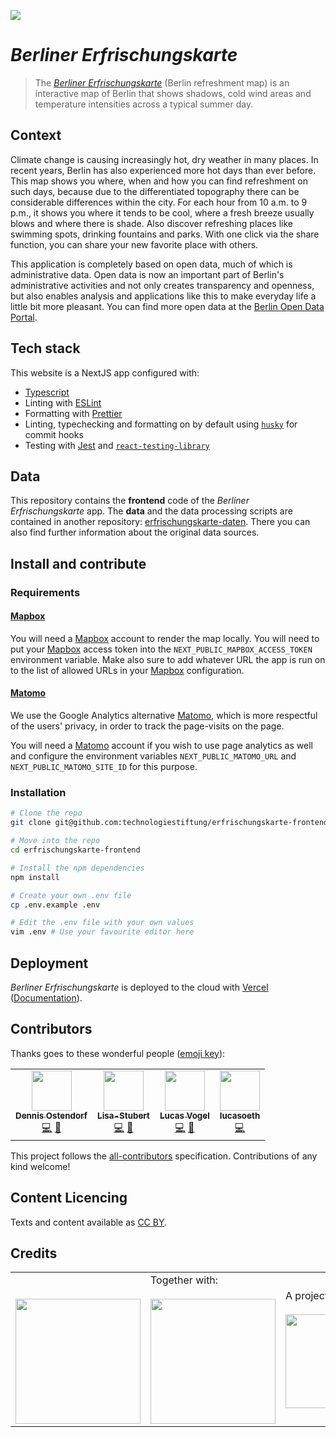 ![](https://img.shields.io/badge/Built%20with%20%E2%9D%A4%EF%B8%8F-at%20Technologiestiftung%20Berlin-blue)

# _Berliner Erfrischungskarte_
> The [_Berliner Erfrischungskarte_](https://erfrischungskarte.odis-berlin.de) (Berlin refreshment map) is an interactive map of Berlin that shows shadows, cold wind areas and temperature intensities across a typical summer day.

## Context
Climate change is causing increasingly hot, dry weather in many places. In recent years, Berlin has also experienced more hot days than ever before.
This map shows you where, when and how you can find refreshment on such days, because due to the differentiated topography there can be considerable differences within the city. For each hour from 10 a.m. to 9 p.m., it shows you where it tends to be cool, where a fresh breeze usually blows and where there is shade. Also discover refreshing places like swimming spots, drinking fountains and parks. With one click via the share function, you can share your new favorite place with others.

This application is completely based on open data, much of which is administrative data. Open data is now an important part of Berlin's administrative activities and not only creates transparency and openness, but also enables analysis and applications like this to make everyday life a little bit more pleasant. You can find more open data at the [Berlin Open Data Portal](https://daten.berlin.de/).

## Tech stack
This website is a NextJS app configured with:

- [Typescript](https://www.typescriptlang.org/)
- Linting with [ESLint](https://eslint.org/)
- Formatting with [Prettier](https://prettier.io/)
- Linting, typechecking and formatting on by default using [`husky`](https://github.com/typicode/husky) for commit hooks
- Testing with [Jest](https://jestjs.io/) and [`react-testing-library`](https://testing-library.com/docs/react-testing-library/intro)

## Data
This repository contains the **frontend** code of the _Berliner Erfrischungskarte_ app. The **data** and the data processing scripts are contained in another repository: [erfrischungskarte-daten](https://github.com/technologiestiftung/erfrischungskarte-daten). There you can also find further information about the original data sources.

## Install and contribute

### Requirements

#### [Mapbox](https://www.mapbox.com/)
You will need a [Mapbox](https://www.mapbox.com/) account to render the map locally. You will need to put your [Mapbox](https://www.mapbox.com/) access token into the `NEXT_PUBLIC_MAPBOX_ACCESS_TOKEN` environment variable. Make also sure to add whatever URL the app is run on to the list of allowed URLs in your [Mapbox](https://www.mapbox.com/) configuration.

#### [Matomo](https://matomo.org/)
We use the Google Analytics alternative [Matomo](https://matomo.org/), which is more respectful of the users' privacy, in order to track the page-visits on the page.

You will need a [Matomo](https://matomo.org/) account if you wish to use page analytics as well and configure the environment variables `NEXT_PUBLIC_MATOMO_URL` and `NEXT_PUBLIC_MATOMO_SITE_ID` for this purpose.

### Installation

```bash
# Clone the repo
git clone git@github.com:technologiestiftung/erfrischungskarte-frontend.git

# Move into the repo
cd erfrischungskarte-frontend

# Install the npm dependencies
npm install

# Create your own .env file
cp .env.example .env

# Edit the .env file with your own values
vim .env # Use your favourite editor here
```

## Deployment
_Berliner Erfrischungskarte_ is deployed to the cloud with [Vercel](https://vercel.com/new?utm_source=github&utm_medium=readme&utm_campaign=next-example) ([Documentation](https://nextjs.org/docs/deployment)).

## Contributors

Thanks goes to these wonderful people ([emoji key](https://allcontributors.org/docs/en/emoji-key)):

<!-- ALL-CONTRIBUTORS-LIST:START - Do not remove or modify this section -->
<!-- prettier-ignore-start -->
<!-- markdownlint-disable -->
<table>
  <tr>
    <td align="center"><a href="https://github.com/dnsos"><img src="https://avatars.githubusercontent.com/u/15640196?v=4?s=64" width="64px;" alt=""/><br /><sub><b>Dennis Ostendorf</b></sub></a><br /><a href="https://github.com/technologiestiftung/erfrischungskarte-frontend/commits?author=dnsos" title="Code">💻</a> <a href="https://github.com/technologiestiftung/erfrischungskarte-frontend/commits?author=dnsos" title="Documentation">📖</a></td>
    <td align="center"><a href="https://github.com/Lisa-Stubert"><img src="https://avatars.githubusercontent.com/u/61182572?v=4?s=64" width="64px;" alt=""/><br /><sub><b>Lisa-Stubert</b></sub></a><br /><a href="https://github.com/technologiestiftung/erfrischungskarte-frontend/commits?author=Lisa-Stubert" title="Code">💻</a> <a href="#data-Lisa-Stubert" title="Data">🔣</a></td>
    <td align="center"><a href="https://vogelino.com/"><img src="https://avatars.githubusercontent.com/u/2759340?v=4?s=64" width="64px;" alt=""/><br /><sub><b>Lucas Vogel</b></sub></a><br /><a href="https://github.com/technologiestiftung/erfrischungskarte-frontend/commits?author=vogelino" title="Code">💻</a> <a href="https://github.com/technologiestiftung/erfrischungskarte-frontend/commits?author=vogelino" title="Documentation">📖</a></td>
    <td align="center"><a href="https://github.com/lucasoeth"><img src="https://avatars.githubusercontent.com/u/43838158?v=4?s=64" width="64px;" alt=""/><br /><sub><b>lucasoeth</b></sub></a><br /><a href="https://github.com/technologiestiftung/erfrischungskarte-frontend/commits?author=lucasoeth" title="Code">💻</a></td>
  </tr>
</table>

<!-- markdownlint-restore -->
<!-- prettier-ignore-end -->

<!-- ALL-CONTRIBUTORS-LIST:END -->

This project follows the [all-contributors](https://github.com/all-contributors/all-contributors) specification. Contributions of any kind welcome!


## Content Licencing

Texts and content available as [CC BY](https://creativecommons.org/licenses/by/3.0/de/). 

## Credits

<table>
  <tr>
    <td>
      <a href="https://odis-berlin.de">
        <br />
        <br />
        <img width="200" src="https://logos.citylab-berlin.org/logo-odis-berlin.svg" />
      </a>
    </td>
    <td>
      Together with: <a href="https://citylab-berlin.org/en/start/">
        <br />
        <br />
        <img width="200" src="https://logos.citylab-berlin.org/logo-citylab-berlin.svg" />
      </a>
    </td>
    <td>
      A project by: <a href="https://www.technologiestiftung-berlin.de/en/">
        <br />
        <br />
        <img width="150" src="https://logos.citylab-berlin.org/logo-technologiestiftung-berlin-en.svg" />
      </a>
    </td>
    <td>
      Supported by: <a href="https://www.berlin.de/sen/inneres/">
        <br />
        <br />
        <img width="100" src="https://logos.citylab-berlin.org/logo-berlin-seninnds-en.svg" />
      </a>
    </td>
  </tr>
</table>
